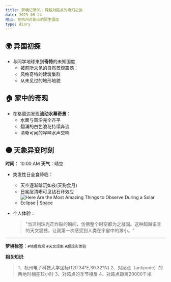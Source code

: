 ```yaml
---
title: 梦境记录01：跨越对跖点的奇幻之旅
date: 2025-05-24
地点: 在杭州对跖点的陌生国度
type: diary
---
```




## 🌍 异国初探
- 与同学地球来到**奇特**的未知国度
  - 被前所未见的自然景观震撼：
  - 风格奇特的建筑集群
  - 从未见过的地形地貌

## 🏠 家中的奇观
- 在格窗边发现**流动水幕奇景**：
  - 水面与窗沿完全齐平
  - 翻涌的白色浪花持续奔流
  - 清晰可闻的哗哗水声交响

## 🌑 天象异变时刻
**时间**： 10:00 AM 
**天气**：晴空

- 突发性日全食降临：
  - 天空逐渐暗沉如夜(天狗食月)
  - 日冕层清晰可见钻石环效应
  - ![Here Are the Most Amazing Things to Observe During a Solar Eclipse | Space](https://cdn.mos.cms.futurecdn.net/CZ6QG3oQSt27Gfh5DDMFtS.jpg)
  
- 个人体验：
  > "当贝利珠光芒炸裂的瞬间，仿佛整个时空都为之凝固。这种超越语言的天文震撼，让我第一次感受到人类在宇宙中的渺小。"

---

**梦境标签**：`#地理奇观` `#天文现象` `#超现实体验`



**相关知识**:

>1、杭州电子科技大学坐标(120.34°E,30.32°N)
2、对跖点（antipode）的两地时相差12小时
3、对跖点的季节相反
4、对跖点距离20000千米

